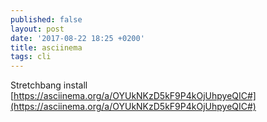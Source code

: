 ```yaml
---
published: false
layout: post
date: '2017-08-22 18:25 +0200'
title: asciinema
tags: cli
---
```

Stretchbang install  
[https://asciinema.org/a/OYUkNKzD5kF9P4kOjUhpyeQIC#](https://asciinema.org/a/OYUkNKzD5kF9P4kOjUhpyeQIC#)
